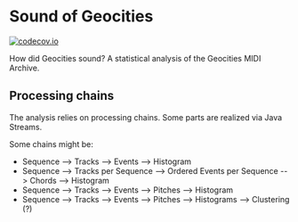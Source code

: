 # Sound of Geocities

[![codecov.io](http://codecov.io/github/bitzl/sound-of-geocities/coverage.svg?branch=master)](http://codecov.io/github/bitzl/sound-of-geocities?branch=master)


How did Geocities sound? A statistical analysis of the Geocities MIDI Archive.



## Processing chains

The analysis relies on processing chains. Some parts are realized via Java Streams.

Some chains might be:

 - Sequence --> Tracks --> Events --> Histogram
 - Sequence --> Tracks per Sequence --> Ordered Events per Sequence --> Chords --> Histogram
 - Sequence --> Tracks --> Events --> Pitches --> Histogram
 - Sequence --> Tracks --> Events --> Pitches --> Histograms --> Clustering (?)


